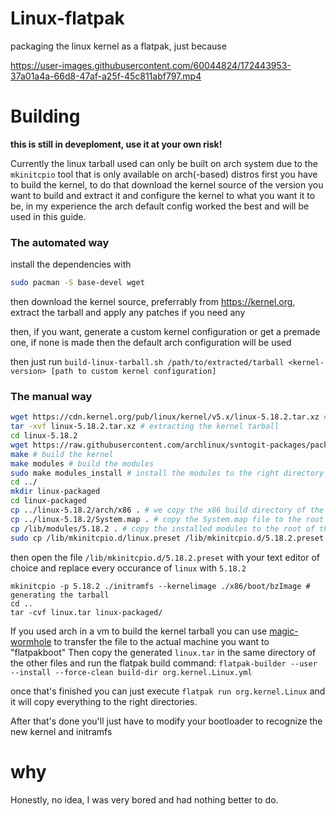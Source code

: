 # Linux-flatpak
packaging the linux kernel as a flatpak, just because

https://user-images.githubusercontent.com/60044824/172443953-37a01a4a-66d8-47af-a25f-45c811abf797.mp4


# Building
__this is still in deveploment, use it at your own risk!__

Currently the linux tarball used can only be built on arch system due to the `mkinitcpio` tool that is only available on arch(-based) distros
first you have to build the kernel, to do that download the kernel source of the version you want to build and extract it and configure the kernel to what you want it to be, in my experience the arch default config worked the best and will be used in this guide.

### The automated way
install the dependencies with
```bash
sudo pacman -S base-devel wget
```
then download the kernel source, preferrably from https://kernel.org, extract the tarball and apply any patches if you need any

then, if you want, generate a custom kernel configuration or get a premade one, if none is made then the default arch configuration will be used

then just run `build-linux-tarball.sh /path/to/extracted/tarball <kernel-version> [path to custom kernel configuration]`

### The manual way

```bash
wget https://cdn.kernel.org/pub/linux/kernel/v5.x/linux-5.18.2.tar.xz #we grab the kernel source of linux-5.18.2 from kernel.org
tar -xvf linux-5.18.2.tar.xz # extracting the kernel tarball
cd linux-5.18.2
wget https://raw.githubusercontent.com/archlinux/svntogit-packages/packages/linux/trunk/config # downloading the arch config, skip this part if you have a custom kernel config
make # build the kernel
make modules # build the modules
sudo make modules_install # install the modules to the right directory
cd ../
mkdir linux-packaged
cd linux-packaged
cp ../linux-5.18.2/arch/x86 . # we copy the x86 build directory of the kernel source tree, this is the default for x86_64
cp ../linux-5.18.2/System.map . # copy the System.map file to the root of the kernel tarball
cp /lib/modules/5.18.2 . # copy the installed modules to the root of the kernel tarball
sudo cp /lib/mkinitcpio.d/linux.preset /lib/mkinitcpio.d/5.18.2.preset
```
then open the file `/lib/mkinitcpio.d/5.18.2.preset` with your text editor of choice and replace every occurance of `linux` with `5.18.2`
```
mkinitcpio -p 5.18.2 ./initramfs --kernelimage ./x86/boot/bzImage # generating the tarball
cd ..
tar -cvf linux.tar linux-packaged/
```


If you used arch in a vm to build the kernel tarball you can use [magic-wormhole](https://github.com/magic-wormhole/magic-wormhole) to transfer the file to the actual machine you want to "flatpakboot"
Then copy the generated `linux.tar` in the same directory of the other files and run the flatpak build command:
`flatpak-builder --user --install --force-clean build-dir org.kernel.Linux.yml`

once that's finished you can just execute `flatpak run org.kernel.Linux` and it will copy everything to the right directories.

After that's done you'll just have to modify your bootloader to recognize the new kernel and initramfs

# why
Honestly, no idea, I was very bored and had nothing better to do.
